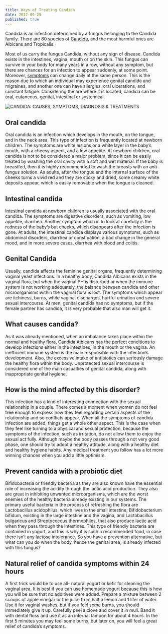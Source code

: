 ```yaml
---
title: Ways of Treating Candida
date: 2017-09-25
published: true
---
```


Candida is an infection determined by a fungus belonging to the Candida family. There are 80 species of [Candida](https://www.cdc.gov/fungal/diseases/candidiasis/invasive/treatment.html "Treatment for Invasive Candidiasis"), and the most harmful ones are Albicans and Tropicalis.

Most of us carry the fungus Candida, without any sign of disease. Candida exists in the intestines, vagina, mouth or on the skin. This fungus can survive in your body for many years in a row, without any symptom, but there are chances for an infection to appear suddenly, at some point. Moreover, [symptoms](https://www.healthbreakingnews.com/candida-causes-symptoms-diagnosis-treatments/ "CANDIDA: CAUSES, SYMPTOMS, DIAGNOSIS & TREATMENTS") can change daily at the same person. This is the reason due to which an individual may experience genital candida and migraines, and another one can have allergies, oral ulcerations, and constant fatigue. Considering the are where it is located, candida can be oral, cutaneous, genital, intestinal or systemical.

![CANDIDA: CAUSES, SYMPTOMS, DIAGNOSIS & TREATMENTS]({{site.baseurl}}/_posts/candita_symptoms_treatment_800x600.jpg)

## Oral candida
Oral candida is an infection which develops in the mouth, on the tongue, and in the neck area. This type of infection is frequently located at newborn children. The symptoms are white lesions or a white layer in the baby’s mouth, with a cheesy aspect, and a low appetite. 
At newborn children, oral candida is not to be considered a major problem, since it can be easily treated by washing the oral cavity with a soft and wet material. If the baby is breastfed, then it is highly recommended to wash the breasts with an anti-fungus solution. 
As adults, after the tongue and the internal surface of the cheeks turns a vivid red and they are sticky and dried, some creamy white deposits appear, which is easily removable when the tongue is cleaned.

## Intestinal candida
Intestinal candida at newborn children is usually associated with the oral candida. The symptoms are digestive disorders, such as vomiting, low appetite, diarrhea. Another symptom which is to look at carefully is the redness of the baby’s but cheeks, which disappears after the infection is gone. 
At adults, the intestinal candida displays various symptoms, such as abdominal disorders, diarrhea or constipation, a bad change in the general mood, and in more severe cases, diarrhea with blood and colitis. 

## Genital Candida
Usually, candida affects the feminine genital organs, frequently determining vaginal yeast infections. In a healthy body, Candida Albicans exists in the vaginal flora, but when the vaginal PH is disturbed or when the immune system is not working adequately, the balance between candida and other microorganisms within the vaginal flora is lost. The symptoms which appear are itchiness, burns, white vaginal discharges, hurtful urination and severe sexual intercourse. 
At men, genital candida has no symptoms, but if the female partner has candida, it is very probable that also man will get it.

## What causes candida?
As it was already mentioned, when an imbalance takes place within the normal and healthy flora, Candida Albicans has the perfect conditions to develop infections either in the intestines, in the mouth or the vagina.
An inefficient immune system is the main responsible with the infection’s development. Also, the excessive intake of antibiotics can seriously damage the healthy flora within the body. Unprotected sexual intercourse is considered one of the main casualties of genital candida, along with inappropriate genital hygiene. 

## How is the mind affected by this disorder?
This infection has a kind of interesting connection with the sexual relationship in a couple. There comes a moment when women do not feel free enough to express how they feel regarding certain aspects of the relationship and so conflicts appear. When all the symptoms of candida infection are added, things get a whole other aspect. This is the case when they feel like turning to a physical and sexual protection, because the symptoms of the infection, such as irritation, do not allow them to enjoy the sexual act fully. 
Although maybe the body passes through a not very good phase, one should try to adopt a healthy attitude, along with a healthy diet and healthy hygiene habits. Any medical treatment you follow has a lot more winning chances when you add a little optimism.

## Prevent candida with a probiotic diet
Bifidobacteria or friendly bacteria as they are also known have the essential role of increasing the acidity through the lactic acid production. They also are great in inhibiting unwanted microorganisms, which are the worst enemies of the healthy bacteria already existing in our systems.
The primary useful bacteria in the process of refreshing the flora are Lactobacillus acidophilus, which lives in the small intestine; Bifidobacterium bifidum, existing in the large intestine and the vagina, and Lactobacillus bulgaricus and Streptococcus thermophiles, that also produce lactic acid when they pass through the intestines. 
This type of friendly bacteria are contained in yogurt, and this is why it is such a recommended food, in case there isn’t any lactose intolerance. 
So you have a prevention alternative, but what can you do when the body, hence the genital area, is already infected with this fungus?

## Natural relief of candida symptoms within 24 hours
A first trick would be to use all- natural yogurt or kefir for cleaning the vaginal area. It is best if you can use homemade yogurt because this is how you will be sure that no additives were added. 
Prepare a mixture between 2 scoops of apple vinegar or the juice from half a lemon and 1 liter of water. Use it for vaginal washes, but if you feel some burns, you should immediately give it up.
Carefully peel a clove and cover it in mull. Band it with dental floss and use it as an internal tampon for about 4 hours. In the first 5 minutes you may feel some burns, but later on, you will feel a great relief of candida’s symptoms.
